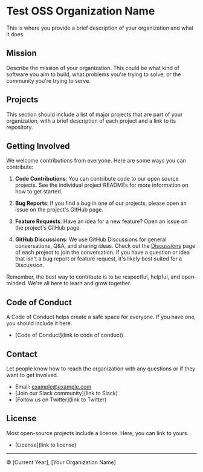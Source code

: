 # Test OSS Organization Name

<!--- ![Your Organization Logo](your-logo-url) --->

This is where you provide a brief description of your organization and what it does.

## Mission

Describe the mission of your organization. This could be what kind of software you aim to build, what problems you're trying to solve, or the community you're trying to serve.

## Projects

This section should include a list of major projects that are part of your organization, with a brief description of each project and a link to its repository.

## Getting Involved

We welcome contributions from everyone. Here are some ways you can contribute:

1. **Code Contributions**: You can contribute code to our open source projects. See the individual project READMEs for more information on how to get started.

2. **Bug Reports**: If you find a bug in one of our projects, please open an issue on the project's GitHub page.

3. **Feature Requests**: Have an idea for a new feature? Open an issue on the project's GitHub page.

4. **GitHub Discussions**: We use GitHub Discussions for general conversations, Q&A, and sharing ideas. Check out the [Discussions](github-link-to-discussions) page of each project to join the conversation. If you have a question or idea that isn't a bug report or feature request, it's likely best suited for a Discussion.

Remember, the best way to contribute is to be respectful, helpful, and open-minded. We're all here to learn and grow together.

## Code of Conduct

A Code of Conduct helps create a safe space for everyone. If you have one, you should include it here.

- [Code of Conduct](link to code of conduct)

## Contact

Let people know how to reach the organization with any questions or if they want to get involved.

- Email: [example@example.com](mailto:example@example.com)
- [Join our Slack community](link to Slack)
- [Follow us on Twitter](link to Twitter)

## License

Most open-source projects include a license. Here, you can link to yours.

- [License](link to license)

---

&copy; [Current Year], [Your Organization Name]
